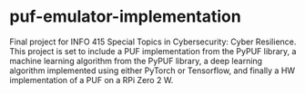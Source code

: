 # puf-emulator-implementation
Final project for INFO 415 Special Topics in Cybersecurity: Cyber Resilience. This project is set to include a PUF implementation from the PyPUF library, a machine learning algorithm from the PyPUF library, a deep learning algorithm implemented using either PyTorch or Tensorflow, and finally a HW implementation of a PUF on a RPi Zero 2 W.
